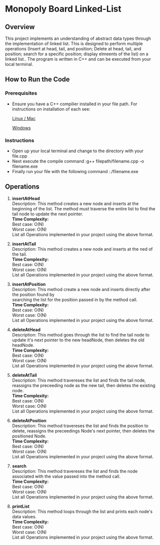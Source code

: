 # Monopoly Board Linked-List

## Overview
This project implements an understanding of abstract data types through the implementation of linked list. This is designed to perform multiple operations (Insert at head, tail, and position; Delete at head, tail, and position; search for a specific position; display elmeents of the list)   on a linked list.. The program is written in C++ and can be
executed from your local terminal. 

## How to Run the Code
### Prerequisites
- Ensure you have a C++ compilier installed in your file path. For instructions on installation of each see:
  
  [Linux / Mac](https://siytek.com/how-to-compile-cpp-on-a-mac/)

  [Windows](https://learn.microsoft.com/en-us/cpp/build/walkthrough-compiling-a-native-cpp-program-on-the-command-line?view=msvc-170) 

### Instructions 
- Open up your local terminal and change to the directory with your file.cpp
- Next execute the compile command
    :g++ filepath/filename.cpp -o filename.exe
- Finally run your file with the following command 
    :./filename.exe
  
## Operations
1. **insertAtHead**<br/>
Description: This method creates a new node and inserts at the beginning of the list. The method must traverse the entire list to find the tail node to update the next pointer. <br/>
**Time Complexity:** <br/>
Best case: O(N)<br/>
Worst case: O(N)<br/>
List all Operations implemented in your project using the above format.<br/>

3. **insertAtTail**<br/>
Description: This method creates a new node and inserts at the ned of the tail.<br/>
**Time Complexity:** <br/>
Best case: O(N)<br/>
Worst case: O(N)<br/>
List all Operations implemented in your project using the above format.<br/>

4. **insertAtPosition**<br/>
Description: This method create a new node and inserts directly after the position found by<br/> searching the list for the position passed in by the method call.<br/> 
**Time Complexity:** <br/> 
Best case: O(N)<br/>
Worst case: O(N)<br/>
List all Operations implemented in your project using the above format.<br/>

5. **deleteAtHead**<br/>
Description: This method goes through the list to find the tail node to update it's next pointer to the new headNode, then deletes the old headNode.<br/>
**Time Complexity:** <br/> 
Best case: O(N)<br/>
Worst case: O(N)<br/>
List all Operations implemented in your project using the above format.<br/>

6. **deleteAtTail**<br/>
Description: This method travereses the list and finds the tail node, reassigns the preceeding node as the new tail, then deletes the existing node.<br/>
**Time Complexity:** <br/> 
Best case: O(N)<br/>
Worst case: O(N)<br/>
List all Operations implemented in your project using the above format.<br/>

5. **deleteAtPosition**<br/>
Description: This method travereses the list and finds the position to delete, reassigns the preceedings Node's next pointer, then deletes the positioned Node.<br/> 
**Time Complexity:** <br/> 
Best case: O(N)<br/>
Worst case: O(N)<br/>
List all Operations implemented in your project using the above format.<br/>

6. **search** <br/>
Description: This method travereses the list and finds the node associated with the value passed into the method call.<br/> 
**Time Complexity:** <br/> 
Best case: O(N)<br/>
Worst case: O(N)<br/>
List all Operations implemented in your project using the above format.<br/>

7. **printList**<br/>
Description: This method loops through the list and prints each node's data values.<br/> 
**Time Complexity:** <br/> 
Best case: O(N)<br/>
Worst case: O(N)<br/>
List all Operations implemented in your project using the above format.<br/>





